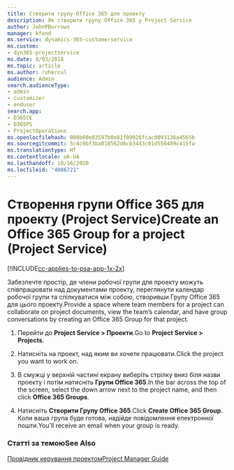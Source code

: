 ```yaml
---
title: Створити групу Office 365 для проекту
description: Як створити групу Office 365 у Project Service
author: JohnPBurrows
manager: kfend
ms.service: dynamics-365-customerservice
ms.custom:
- dyn365-projectservice
ms.date: 8/03/2018
ms.topic: article
ms.author: ruhercul
audience: Admin
search.audienceType:
- admin
- customizer
- enduser
search.app:
- D365CE
- D365PS
- ProjectOperations
ms.openlocfilehash: 080b00e03597b0e81f09926fcac0093136a4565b
ms.sourcegitcommit: 5c4c9bf3ba018562d6cb3443c01d550489c415fa
ms.translationtype: HT
ms.contentlocale: uk-UA
ms.lasthandoff: 10/16/2020
ms.locfileid: "4086721"
---
```

# <a name="create-an-office-365-group-for-a-project-project-service"></a><span data-ttu-id="2e7cc-103">Створення групи Office 365 для проекту (Project Service)</span><span class="sxs-lookup"><span data-stu-id="2e7cc-103">Create an Office 365 Group for a project (Project Service)</span></span>

[!INCLUDE[cc-applies-to-psa-app-1x-2x](../includes/cc-applies-to-psa-app-1x-2x.md)]

<span data-ttu-id="2e7cc-104">Забезпечте простір, де члени робочої групи для проекту можуть співпрацювати над документами проекту, переглянути календар робочої групи та спілкуватися між собою, створивши Групу Office 365 для цього проекту.</span><span class="sxs-lookup"><span data-stu-id="2e7cc-104">Provide a space where team members for a project can collaborate on project documents, view the team’s calendar, and have group conversations by creating an Office 365 Group for that project.</span></span>  
  
1.  <span data-ttu-id="2e7cc-105">Перейти до **Project Service > Проекти**.</span><span class="sxs-lookup"><span data-stu-id="2e7cc-105">Go to **Project Service > Projects**.</span></span>  
  
2.  <span data-ttu-id="2e7cc-106">Натисніть на проект, над яким ви хочете працювати.</span><span class="sxs-lookup"><span data-stu-id="2e7cc-106">Click the project you want to work on.</span></span>  
  
3.  <span data-ttu-id="2e7cc-107">В смужці у верхній частині екрану виберіть стрілку вниз біля назви проекту і потім натисніть **Групи Office 365**.</span><span class="sxs-lookup"><span data-stu-id="2e7cc-107">In the bar across the top of the screen, select the down arrow next to the project name, and then click **Office 365 Groups**.</span></span>  
  
4.  <span data-ttu-id="2e7cc-108">Натисніть **Створити Групу Office 365**.</span><span class="sxs-lookup"><span data-stu-id="2e7cc-108">Click **Create Office 365 Group**.</span></span> <span data-ttu-id="2e7cc-109">Коли ваша група буде готова, надійде повідомлення електронної пошти.</span><span class="sxs-lookup"><span data-stu-id="2e7cc-109">You’ll receive an email when your group is ready.</span></span>  
  
### <a name="see-also"></a><span data-ttu-id="2e7cc-110">Статті за темою</span><span class="sxs-lookup"><span data-stu-id="2e7cc-110">See Also</span></span>  
 [<span data-ttu-id="2e7cc-111">Провідник керування проектом</span><span class="sxs-lookup"><span data-stu-id="2e7cc-111">Project Manager Guide</span></span>](../psa/project-manager-guide.md)
